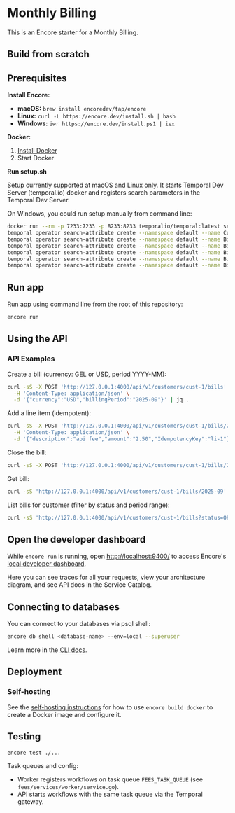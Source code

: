 # Monthly Billing 

This is an Encore starter for a Monthly Billing. 
<describe its functionality here>

## Build from scratch

## Prerequisites 

**Install Encore:**
- **macOS:** `brew install encoredev/tap/encore`
- **Linux:** `curl -L https://encore.dev/install.sh | bash`
- **Windows:** `iwr https://encore.dev/install.ps1 | iex`
  
**Docker:**
1. [Install Docker](https://docker.com)
2. Start Docker

**Run setup.sh**

Setup currently supported at macOS and Linux only. 
It starts Temporal Dev Server (temporal.io) docker and registers search parameters in the Temporal Dev Server.

On Windows, you could run setup manually from command line:
```bash
docker run --rm -p 7233:7233 -p 8233:8233 temporalio/temporal:latest server start-dev --ip 0.0.0.0
temporal operator search-attribute create --namespace default --name CustomerID --type Keyword
temporal operator search-attribute create --namespace default --name BillingPeriodNum  --type Int
temporal operator search-attribute create --namespace default --name BillStatus --type Keyword
temporal operator search-attribute create --namespace default --name BillCurrency --type Keyword
temporal operator search-attribute create --namespace default --name BillItemCount --type Int
temporal operator search-attribute create --namespace default --name BillTotalCents --type Int
```


## Run app

Run app using command line from the root of this repository:

```bash
encore run
```

## Using the API

### API Examples

Create a bill (currency: GEL or USD, period YYYY-MM):
```bash
curl -sS -X POST 'http://127.0.0.1:4000/api/v1/customers/cust-1/bills' \
  -H 'Content-Type: application/json' \
  -d '{"currency":"USD","billingPeriod":"2025-09"}' | jq .
```

Add a line item (idempotent):
```bash
curl -sS -X POST 'http://127.0.0.1:4000/api/v1/customers/cust-1/bills/2025-09/items' \
  -H 'Content-Type: application/json' \
  -d '{"description":"api fee","amount":"2.50","IdempotencyKey":"li-1"}' | jq .
```

Close the bill:
```bash
curl -sS -X POST 'http://127.0.0.1:4000/api/v1/customers/cust-1/bills/2025-09/close' | jq .
```

Get bill:
```bash
curl -sS 'http://127.0.0.1:4000/api/v1/customers/cust-1/bills/2025-09' | jq .
```

List bills for customer (filter by status and period range):
```bash
curl -sS 'http://127.0.0.1:4000/api/v1/customers/cust-1/bills?status=OPEN&from=2025-01&to=2025-12' | jq .
```

## Open the developer dashboard

While `encore run` is running, open [http://localhost:9400/](http://localhost:9400/) to access Encore's [local developer dashboard](https://encore.dev/docs/go/observability/dev-dash).

Here you can see traces for all your requests, view your architecture diagram, and see API docs in the Service Catalog.

## Connecting to databases

You can connect to your databases via psql shell:

```bash
encore db shell <database-name> --env=local --superuser
```

Learn more in the [CLI docs](https://encore.dev/docs/go/cli/cli-reference#database-management).

## Deployment

### Self-hosting

See the [self-hosting instructions](https://encore.dev/docs/go/self-host/docker-build) for how to use `encore build docker` to create a Docker image and configure it.

## Testing

```bash
encore test ./...
```


Task queues and config:
- Worker registers workflows on task queue `FEES_TASK_QUEUE` (see `fees/services/worker/service.go`).
- API starts workflows with the same task queue via the Temporal gateway.